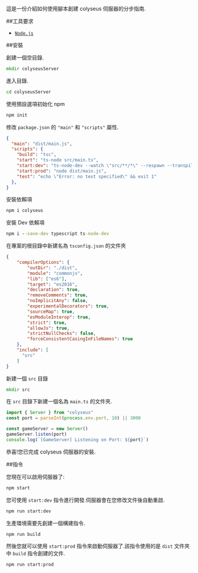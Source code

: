 這是一份介紹如何使用腳本創建 colyseus 伺服器的分步指南.

##工具要求

- [`Node.js`](https://nodejs.org/)

##安裝

創建一個空目錄.
```cmd
mkdir colyseusServer
```

進入目錄.
```cmd
cd colyseusServer
```

使用預設選項初始化 npm
```cmd
npm init
```
修改 `package.json` 的 `"main"` 和 `"scripts"` 屬性.
```json
{
  "main": "dist/main.js",
  "scripts": {
    "build": "tsc",
    "start": "ts-node src/main.ts",
    "start:dev": "ts-node-dev --watch \"src/**/*\" --respawn --transpile-only src/main.ts ",
    "start:prod": "node dist/main.js",
    "test": "echo \"Error: no test specified\" && exit 1"
  },
}
```

安裝依賴項
```cmd
npm i colyseus
```

安裝 Dev 依賴項
```cmd
npm i --save-dev typescript ts-node-dev
```

在專案的根目錄中新建名為 `tsconfig.json` 的文件夾
```json
{
    "compilerOptions": {
        "outDir": "./dist",
        "module": "commonjs",
        "lib": ["es6"],
        "target": "es2016",
        "declaration": true,
        "removeComments": true,
        "noImplicitAny": false,
        "experimentalDecorators": true,
        "sourceMap": true,
        "esModuleInterop": true,
        "strict": true,
        "allowJs": true,
        "strictNullChecks": false,
        "forceConsistentCasingInFileNames": true
    },
    "include": [
      "src"
    ]
}
```

新建一個 `src` 目錄
```cmd
mkdir src
```

在 `src` 目錄下新建一個名為 `main.ts` 的文件夾.
```ts
import { Server } from "colyseus"
const port = parseInt(process.env.port, 10) || 3000

const gameServer = new Server()
gameServer.listen(port)
console.log(`[GameServer] Listening on Port: ${port}`)
```

恭喜!您已完成 colyseus 伺服器的安裝.

##指令

您現在可以啟用伺服器了:
```cmd
npm start
```

您可使用 `start:dev` 指令進行開發.伺服器會在您修改文件後自動重啟.
```cmd
npm run start:dev
```

生產環境需要先創建一個構建指令.
```cmd
npm run build
```

然後您就可以使用 `start:prod` 指令來啟動伺服器了.該指令使用的是 `dist` 文件夾中 `build` 指令創建的文件.
```cmd
npm run start:prod
```
